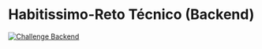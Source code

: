 # Habitissimo-Reto Técnico (Backend)

[![Challenge Backend](https://github.com/aasanchez/game-of-life/workflows/Backend-Challenge/badge.svg)](https://github.com/aasanchez/game-of-life/actions)
